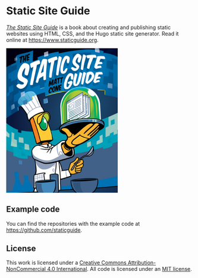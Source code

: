# Static Site Guide

*[The Static Site Guide](https://www.staticguide.org)* is a book about creating and publishing static websites using HTML, CSS, and the Hugo static site generator. Read it online at <https://www.staticguide.org>.

<img src="https://github.com/mattcone/static-guide/blob/main/static/images/static-site-guide-cover.jpg" width="300">

## Example code

You can find the repositories with the example code at <https://github.com/staticguide>.

## License

This work is licensed under a [Creative Commons Attribution-NonCommercial 4.0 International](LICENSE). All code is licensed under an [MIT license](LICENSE-CODE).